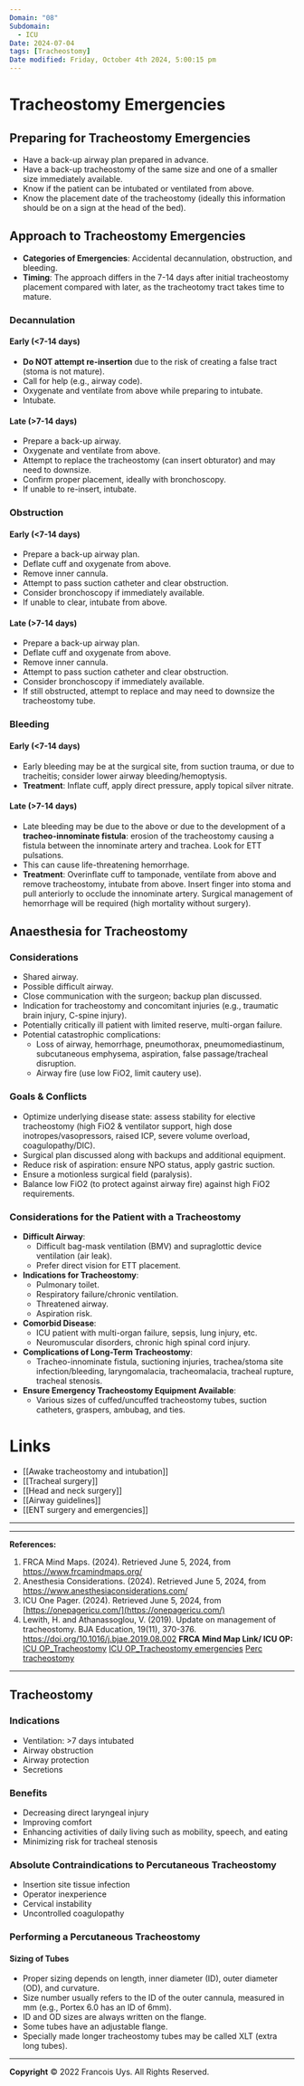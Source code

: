 ```yaml
---
Domain: "08"
Subdomain:
  - ICU
Date: 2024-07-04
tags: [Tracheostomy]
Date modified: Friday, October 4th 2024, 5:00:15 pm
---
```


# Tracheostomy Emergencies

## Preparing for Tracheostomy Emergencies
- Have a back-up airway plan prepared in advance.
- Have a back-up tracheostomy of the same size and one of a smaller size immediately available.
- Know if the patient can be intubated or ventilated from above.
- Know the placement date of the tracheostomy (ideally this information should be on a sign at the head of the bed).
## Approach to Tracheostomy Emergencies
- **Categories of Emergencies**: Accidental decannulation, obstruction, and bleeding.
- **Timing**: The approach differs in the 7-14 days after initial tracheostomy placement compared with later, as the tracheotomy tract takes time to mature.
### Decannulation

#### Early (<7-14 days)
- **Do NOT attempt re-insertion** due to the risk of creating a false tract (stoma is not mature).
- Call for help (e.g., airway code).
- Oxygenate and ventilate from above while preparing to intubate.
- Intubate.

#### Late (>7-14 days)
- Prepare a back-up airway.
- Oxygenate and ventilate from above.
- Attempt to replace the tracheostomy (can insert obturator) and may need to downsize.
- Confirm proper placement, ideally with bronchoscopy.
- If unable to re-insert, intubate.

### Obstruction

#### Early (<7-14 days)
- Prepare a back-up airway plan.
- Deflate cuff and oxygenate from above.
- Remove inner cannula.
- Attempt to pass suction catheter and clear obstruction.
- Consider bronchoscopy if immediately available.
- If unable to clear, intubate from above.

#### Late (>7-14 days)
- Prepare a back-up airway plan.
- Deflate cuff and oxygenate from above.
- Remove inner cannula.
- Attempt to pass suction catheter and clear obstruction.
- Consider bronchoscopy if immediately available.
- If still obstructed, attempt to replace and may need to downsize the tracheostomy tube.

### Bleeding

#### Early (<7-14 days)
- Early bleeding may be at the surgical site, from suction trauma, or due to tracheitis; consider lower airway bleeding/hemoptysis.
- **Treatment**: Inflate cuff, apply direct pressure, apply topical silver nitrate.

#### Late (>7-14 days)
- Late bleeding may be due to the above or due to the development of a **tracheo-innominate fistula**: erosion of the tracheostomy causing a fistula between the innominate artery and trachea. Look for ETT pulsations.
- This can cause life-threatening hemorrhage.
- **Treatment**: Overinflate cuff to tamponade, ventilate from above and remove tracheostomy, intubate from above. Insert finger into stoma and pull anteriorly to occlude the innominate artery. Surgical management of hemorrhage will be required (high mortality without surgery).

## Anaesthesia for Tracheostomy

### Considerations
- Shared airway.
- Possible difficult airway.
- Close communication with the surgeon; backup plan discussed.
- Indication for tracheostomy and concomitant injuries (e.g., traumatic brain injury, C-spine injury).
- Potentially critically ill patient with limited reserve, multi-organ failure.
- Potential catastrophic complications:
	- Loss of airway, hemorrhage, pneumothorax, pneumomediastinum, subcutaneous emphysema, aspiration, false passage/tracheal disruption.
	- Airway fire (use low FiO2, limit cautery use).

### Goals & Conflicts
- Optimize underlying disease state: assess stability for elective tracheostomy (high FiO2 & ventilator support, high dose inotropes/vasopressors, raised ICP, severe volume overload, coagulopathy/DIC).
- Surgical plan discussed along with backups and additional equipment.
- Reduce risk of aspiration: ensure NPO status, apply gastric suction.
- Ensure a motionless surgical field (paralysis).
- Balance low FiO2 (to protect against airway fire) against high FiO2 requirements.

### Considerations for the Patient with a Tracheostomy
- **Difficult Airway**:
	- Difficult bag-mask ventilation (BMV) and supraglottic device ventilation (air leak).
	- Prefer direct vision for ETT placement.
- **Indications for Tracheostomy**:
	- Pulmonary toilet.
	- Respiratory failure/chronic ventilation.
	- Threatened airway.
	- Aspiration risk.
- **Comorbid Disease**:
	- ICU patient with multi-organ failure, sepsis, lung injury, etc.
	- Neuromuscular disorders, chronic high spinal cord injury.
- **Complications of Long-Term Tracheostomy**:
	- Tracheo-innominate fistula, suctioning injuries, trachea/stoma site infection/bleeding, laryngomalacia, tracheomalacia, tracheal rupture, tracheal stenosis.
- **Ensure Emergency Tracheostomy Equipment Available**:
	- Various sizes of cuffed/uncuffed tracheostomy tubes, suction catheters, graspers, ambubag, and ties.

# Links
- [[Awake tracheostomy and intubation]]
- [[Tracheal surgery]]
- [[Head and neck surgery]]
- [[Airway guidelines]]
- [[ENT surgery and emergencies]]

---

---
**References:**

1. FRCA Mind Maps. (2024). Retrieved June 5, 2024, from https://www.frcamindmaps.org/
2. Anesthesia Considerations. (2024). Retrieved June 5, 2024, from https://www.anesthesiaconsiderations.com/
3. ICU One Pager. (2024). Retrieved June 5, 2024, from [https://onepagericu.com/](https://onepagericu.com/)
4. Lewith, H. and Athanassoglou, V. (2019). Update on management of tracheostomy. BJA Education, 19(11), 370-376. https://doi.org/10.1016/j.bjae.2019.08.002
**FRCA Mind Map Link/ ICU OP:**
[ICU OP_Tracheostomy](https://static1.squarespace.com/static/5e6d5df1ff954d5b7b139463/t/612bb48b9e9d2a7651eae866/1630254232357/ICU_onePager_perc_tracheostomy.pdf)
[ICU OP_Tracheostomy emergencies](https://static1.squarespace.com/static/5e6d5df1ff954d5b7b139463/t/60f1cae5b214e05d8530a6e3/1626458854134/ICU_one_pager_tracheostomy_emergencies.pdf)
[Perc tracheostomy](https://frcamindmaps.org/mindmaps/itu/percutaneoustracheostomy/percutaneoustracheostomy.html)

---------------------------------------------------------------------------------------------
## Tracheostomy

### Indications
- Ventilation: >7 days intubated
- Airway obstruction
- Airway protection
- Secretions

### Benefits
- Decreasing direct laryngeal injury
- Improving comfort
- Enhancing activities of daily living such as mobility, speech, and eating
- Minimizing risk for tracheal stenosis

### Absolute Contraindications to Percutaneous Tracheostomy
- Insertion site tissue infection
- Operator inexperience
- Cervical instability
- Uncontrolled coagulopathy

### Performing a Percutaneous Tracheostomy

#### Sizing of Tubes
- Proper sizing depends on length, inner diameter (ID), outer diameter (OD), and curvature.
- Size number usually refers to the ID of the outer cannula, measured in mm (e.g., Portex 6.0 has an ID of 6mm).
- ID and OD sizes are always written on the flange.
- Some tubes have an adjustable flange.
- Specially made longer tracheostomy tubes may be called XLT (extra long tubes).
---
**Copyright**
© 2022 Francois Uys. All Rights Reserved.